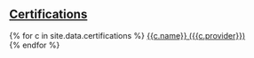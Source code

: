 ## [Certifications](#certifications)

{% for c in site.data.certifications %}
[{{c.name}} ({{c.provider}})]({{c.link}})  
{% endfor %}
